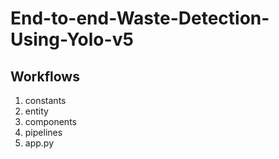 # End-to-end-Waste-Detection-Using-Yolo-v5

## Workflows

1. constants
2. entity
3. components
4. pipelines
5. app.py